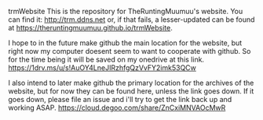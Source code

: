 trmWebsite
This is the repository for TheRuntingMuumuu's website. You can find it: http://trm.ddns.net or, if that fails, a lesser-updated can be found at https://theruntingmuumuu.github.io/trmWebsite.

I hope to in the future make github the main location for the website, but right now my computer doesent seem to want to cooperate with github. So for the time being it will be saved on my onedrive at this link. https://1drv.ms/u/s!AuOY4LneJIRzhfgQzVvFY2imk53QCw

I also intend to later make github the primary location for the archives of the website, but for now they can be found here, unless the link goes down. If it goes down, please file an issue and i'll try to get the link back up and working ASAP. https://cloud.degoo.com/share/ZnCxiMNVAOcMwR
